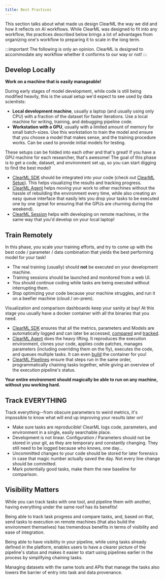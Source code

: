 ```yaml
---
title: Best Practices
---
```


This section talks about what made us design ClearML the way we did and how it reflects on AI workflows.
While ClearML was designed to fit into any workflow, the practices described below brings a lot of advantages from organizing one's workflow
to preparing it to scale in the long term.

:::important
The following is only an opinion. ClearML is designed to accommodate any workflow whether it conforms to our way or not!
:::

## Develop Locally

**Work on a machine that is easily manageable!** 

During early stages of model development, while code is still being modified heavily, this is the usual setup we'd expect to see used by data scientists:

  - **Local development machine**, usually a laptop (and usually using only CPU) with a fraction of the dataset for faster 
    iterations. Use a local machine for writing, training, and debugging pipeline code. 
  - **Workstation with a GPU**, usually with a limited amount of memory for small batch-sizes. Use this workstation to train 
    the model and ensure that you choose a model that makes sense, and the training procedure works. Can be used to provide initial models for testing. 

These setups can be folded into each other and that's great! If you have a GPU machine for each researcher, that's awesome! 
The goal of this phase is to get a code, dataset, and environment set up, so you can start digging to find the best model!

- [ClearML SDK](../clearml_sdk/clearml_sdk.md) should be integrated into your code (check out [ClearML Setup](../clearml_sdk/clearml_sdk_setup.md)). 
  This helps visualizing the results and tracking progress.
- [ClearML Agent](../clearml_agent.md) helps moving your work to other machines without the hassle of rebuilding the environment every time, 
  while also creating an easy queue interface that easily lets you drop your tasks to be executed one by one
  (great for ensuring that the GPUs are churning during the weekend).
- [ClearML Session](../apps/clearml_session.md) helps with developing on remote machines, in the same way that you'd develop on your local laptop!

## Train Remotely

In this phase, you scale your training efforts, and try to come up with the best code / parameter / data combination that 
yields the best performing model for your task!

  - The real training (usually) should **not** be executed on your development machine.
  - Training sessions should be launched and monitored from a web UI.
  - You should continue coding while tasks are being executed without interrupting them.
  - Stop optimizing your code because your machine struggles, and run it on a beefier machine (cloud / on-prem).

Visualization and comparison dashboards keep your sanity at bay! At this stage you usually have a docker container with all the binaries 
that you need. 
- [ClearML SDK](../clearml_sdk/clearml_sdk.md) ensures that all the metrics, parameters and Models are automatically logged and can later be 
  accessed, [compared](../webapp/webapp_exp_comparing.md) and [tracked](../webapp/webapp_exp_track_visual.md).
- [ClearML Agent](../clearml_agent.md) does the heavy lifting. It reproduces the execution environment, clones your code, 
  applies code patches, manages parameters (including overriding them on the fly), executes the code, and queues multiple tasks.
  It can even [build](../getting_started/clearml_agent_docker_exec.md#exporting-a-task-into-a-standalone-docker-container) the container for you!  
- [ClearML Pipelines](../pipelines/pipelines.md) ensure that steps run in the same order, 
  programmatically chaining tasks together, while giving an overview of the execution pipeline's status.

**Your entire environment should magically be able to run on any machine, without you working hard.** 

## Track EVERYTHING

Track everything--from obscure parameters to weird metrics, it's impossible to know what will end up
improving your results later on!

- Make sure tasks are reproducible! ClearML logs code, parameters, and environment in a single, easily searchable place. 
- Development is not linear. Configuration / Parameters should not be stored in your git, as
  they are temporary and constantly changing. They still need to be logged because who knows, one day...
- Uncommitted changes to your code should be stored for later forensics in case that magic number actually saved the day. Not every line change should be committed.
- Mark potentially good tasks, make them the new baseline for comparison.

## Visibility Matters

While you can track tasks with one tool, and pipeline them with another, having 
everything under the same roof has its benefits! 

Being able to track task progress and compare tasks, and, based on that, send tasks to execution on remote
machines (that also build the environment themselves) has tremendous benefits in terms of visibility and ease of integration.

Being able to have visibility in your pipeline, while using tasks already defined in the platform, 
enables users to have a clearer picture of the pipeline's status 
and makes it easier to start using pipelines earlier in the process by simplifying chaining tasks.

Managing datasets with the same tools and APIs that manage the tasks also lowers the barrier of entry into 
task and data provenance.
